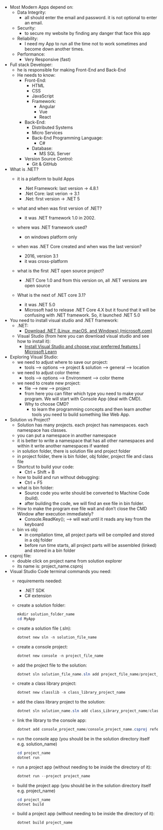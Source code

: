- Most Modern Apps depend on:
    - Data Integrity:
        - all should enter the email and password. it is not optional to enter an email.
    - Security:
        - to secure my website by finding any danger that face this app
    - Reliability:
        - I need my App to run all the time not to work sometimes and become down another times.
    - Performance:
        - Very Responsive (fast)
- Full stack Developer:
    - he is responsible for making Front-End and Back-End
    - He needs to know:
        - Front-End:
            - HTML
            - CSS
            - JavaScript
            - Framework:
                - Angular
                - Vue
                - React
        - Back-End:
            - Distributed Systems
            - Micro Services
            - Back-End Programming Language:
                - C#
            - Database:
                - MS SQL Server
        - Version Source Control:
            - Git & GitHub
- What is .NET?
    - it is a platform to build Apps
        - .Net Framework: last version -> 4.8.1
        - .Net Core: last verion -> 3.1
        - .Net: first version -> .NET 5
    
    - what and when was first version of .NET?
        - it was .NET framework 1.0 in 2002.
    - where was .NET framework used?
        - on windows platform only
    - when was .NET Core created and when was the last version?
        - 2016, version 3.1
        - it was cross-platform
    - what is the first .NET open source project?
        - .NET Core 1.0 and from this version on, all .NET versions are open source
    - What is the next of .NET core 3.1?
        - it was .NET 5.0
        - Microsoft had to release .NET Core 4.X but it found that it will be confusing with .NET framework. So, it launched .NET 5.0
- You need to install visual studio and .NET framework:
    - .NET:
        - [Download .NET (Linux, macOS, and Windows) (microsoft.com)](https://dotnet.microsoft.com/en-us/download)
    - Visual Studio (from here you can download visual studio and see how to install it):
        - [Install Visual Studio and choose your preferred features | Microsoft Learn](https://learn.microsoft.com/en-us/visualstudio/install/install-visual-studio?view=vs-2022)
- Exploring Visual Studio:
    - we need to adjust where to save our project:
        - tools —> options —> project & solution —> general —> location
    - we need to adjust color theme:
        - tools —> options —> Environment —> color theme
    - we need to create new project:
        - file —> new —> project
        - from here you can filter which type you need to make your program. We will start with Console App (deal with CMD).
        - Why to choose CMD?
            - to learn the programming concepts and then learn another tools you need to build something like Web App.
- Solution vs Project?
    - Solution has many projects. each project has namespaces. each namespace has classes.
    - you can put a namespace in another namespace
    - it is better to write a namespace that has all other namespaces and within it write another namespaces if wanted
    - in solution folder, there is solution file and project folder
    - in project folder, there is bin folder, obj folder, project file and class file
    - Shortcut to build your code:
        - Ctrl + Shift + B
    - how to build and run without debugging:
        - Ctrl + F5
    - what is bin folder:
        - Source code you write should be converted to Machine Code (build).
        - after building the code, we will find an exe file in bin folder.
    - How to make the program exe file wait and don’t close the CMD Window after execution immediately?
        - Console.ReadKey(); —> will wait until it reads any key from the keyboard
    - bin vs obj:
        - in compilation time, all project parts will be compiled and stored in a obj folder
        - before run time starts, all project parts will be assembled (linked) and stored in a bin folder
- csproj file:
    - double click on project name from solution explorer
    - its name is: project_name.csproj
- Visual Studio Code terminal commands you need:
    - requirements needed:
        - .NET SDK
        - C# extension
    - create a solution folder:
        
        ```powershell
        mkdir solution_folder_name
        cd MyApp
        ```
        
    - create a solution file (.sln):
        
        ```powershell
        dotnet new sln -n solution_file_name
        ```
        
    - create a console project:
        
        ```powershell
        dotnet new console -n project_file_name
        ```
        
    - add the project file to the solution:
        
        ```powershell
        dotnet sln solution_file_name.sln add project_file_name/project_file_name.csproj
        ```
        
    - create a class library project:
        
        ```powershell
        dotnet new classlib -n class_library_project_name
        ```
        
    - add the class library project to the solution:
        
        ```powershell
        dotnet sln solution_name.sln add class_Library_project_name/class_library_project_name.csproj
        ```
        
    - link the library to the console app:
        
        ```powershell
        dotnet add console_project_name/console_project_name.csproj reference library_class_project_name/library_class_project_name.csproj
        ```
        
    - run the console app (you should be in the solution directory itself e.g. solution_name)
        
        ```powershell
        cd project_name
        dotnet run
        ```
        
    - run a project app (without needing to be inside the directory of it):
        
        ```powershell
        dotnet run --project project_name
        ```
        
    - build the project app (you should be in the solution directory itself e.g. project_name)
        
        ```powershell
        cd project_name
        dotnet build
        ```
        
    - build a project app (without needing to be inside the directory of it):
        
        ```powershell
        dotnet build project_name
        ```
